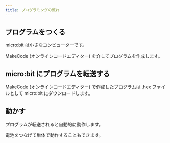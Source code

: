 ```yaml
---
title: プログラミングの流れ
---
```


## プログラムをつくる

micro:bit は小さなコンピューターです。

MakeCode (オンラインコードエディター) を介してプログラムを作成します。

## micro:bit にプログラムを転送する

MakeCode (オンラインコードエディター) で作成したプログラムは .hex ファイルとして micro:bit にダウンロードします。

## 動かす

プログラムが転送されると自動的に動作します。

電池をつなげて単体で動作することもできます。
